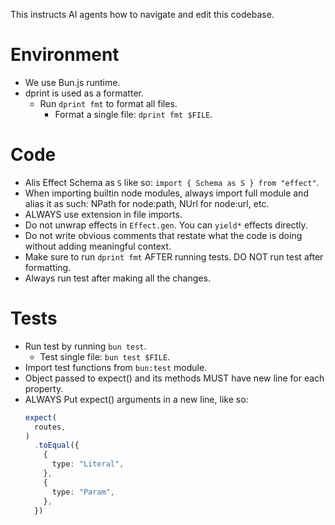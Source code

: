 This instructs AI agents how to navigate and edit this codebase.

# Environment

- We use Bun.js runtime.
- dprint is used as a formatter.
  - Run `dprint fmt` to format all files.
    - Format a single file: `dprint fmt $FILE`.

# Code

- Alis Effect Schema as `S` like so: `import { Schema as S } from "effect"`.
- When importing builtin node modules, always import full module and alias it as such:
  NPath for node:path, NUrl for node:url, etc.
- ALWAYS use extension in file imports.
- Do not unwrap effects in `Effect.gen`. You can `yield*` effects directly.
- Do not write obvious comments that restate what the code is doing without adding meaningful context.
- Make sure to run `dprint fmt` AFTER running tests. DO NOT run test after formatting.
- Always run test after making all the changes.

# Tests

- Run test by running `bun test`.
  - Test single file: `bun test $FILE`.
- Import test functions from `bun:test` module.
- Object passed to expect() and its methods MUST have new line for each property.
- ALWAYS Put expect() arguments in a new line, like so:
  ```ts
  expect(
    routes,
  )
    .toEqual({
      {
        type: "Literal",
      },
      {
        type: "Param",
      },
    })
  ```
